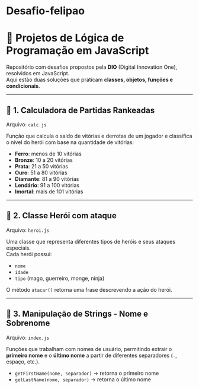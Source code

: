 # Desafio-felipao
# 🚀 Projetos de Lógica de Programação em JavaScript

Repositório com desafios propostos pela **DIO** (Digital Innovation One), resolvidos em JavaScript.  
Aqui estão duas soluções que praticam **classes, objetos, funções e condicionais**.

---

## 📌 1. Calculadora de Partidas Rankeadas

Arquivo: `calc.js`

Função que calcula o saldo de vitórias e derrotas de um jogador e classifica o nível do herói com base na quantidade de vitórias:

- **Ferro**: menos de 10 vitórias  
- **Bronze**: 10 a 20 vitórias  
- **Prata**: 21 a 50 vitórias  
- **Ouro**: 51 a 80 vitórias  
- **Diamante**: 81 a 90 vitórias  
- **Lendário**: 91 a 100 vitórias  
- **Imortal**: mais de 101 vitórias  

---

## 📌 2. Classe Herói com ataque

Arquivo: `heroi.js`

Uma classe que representa diferentes tipos de heróis e seus ataques especiais.  
Cada herói possui:  
- `nome`  
- `idade`  
- `tipo` (mago, guerreiro, monge, ninja)  

O método `atacar()` retorna uma frase descrevendo a ação do herói.

---

## 📌 3. Manipulação de Strings - Nome e Sobrenome

Arquivo: `index.js`

Funções que trabalham com nomes de usuário, permitindo extrair o **primeiro nome** e o **último nome** a partir de diferentes separadores (`-`, espaço, etc.).

- `getFirstName(nome, separador)` → retorna o primeiro nome
- `getLastName(nome, separador)` → retorna o último nome
